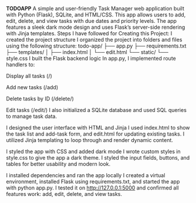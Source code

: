 **TODOAPP**
A simple and user-friendly Task Manager web application built with Python (Flask), SQLite, and HTML/CSS. This app allows users to add, edit, delete, and view tasks with due dates and priority levels. The app features a sleek dark mode design and uses Flask’s server-side rendering with Jinja templates.
Steps I have followed for Creating this Project:
I created the project structure
I organized the project into folders and files using the following structure:
todo-app/
├── app.py
├── requirements.txt
├── templates/
│   ├── index.html
│   └── edit.html
└── static/
    └── style.css
I built the Flask backend logic
In app.py, I implemented route handlers to:

Display all tasks (/)

Add new tasks (/add)

Delete tasks by ID (/delete/<id>)

Edit tasks (/edit/<id>)
I also initialized a SQLite database and used SQL queries to manage task data.

I designed the user interface with HTML and Jinja
I used index.html to show the task list and add-task form, and edit.html for updating existing tasks. I utilized Jinja templating to loop through and render dynamic content.

I styled the app with CSS and added dark mode
I wrote custom styles in style.css to give the app a dark theme. I styled the input fields, buttons, and tables for better usability and modern look.

I installed dependencies and ran the app locally
I created a virtual environment, installed Flask using requirements.txt, and started the app with python app.py. I tested it on http://127.0.0.1:5000 and confirmed all features work: add, edit, delete, and view tasks. 
